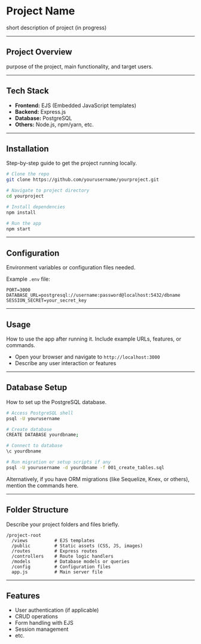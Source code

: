# Project Name

short description of project (in progress)

---

## Project Overview

purpose of the project, main functionality, and target users.

---

## Tech Stack

* **Frontend:** EJS (Embedded JavaScript templates)
* **Backend:** Express.js
* **Database:** PostgreSQL
* **Others:** Node.js, npm/yarn, etc.

---

## Installation

Step-by-step guide to get the project running locally.

```bash
# Clone the repo
git clone https://github.com/yourusername/yourproject.git

# Navigate to project directory
cd yourproject

# Install dependencies
npm install

# Run the app
npm start
```

---

## Configuration

Environment variables or configuration files needed.

Example `.env` file:

```
PORT=3000
DATABASE_URL=postgresql://username:password@localhost:5432/dbname
SESSION_SECRET=your_secret_key
```

---

## Usage

How to use the app after running it. Include example URLs, features, or commands.

* Open your browser and navigate to `http://localhost:3000`
* Describe any user interaction or features

---

## Database Setup

How to set up the PostgreSQL database.

```bash
# Access PostgreSQL shell
psql -U yourusername

# Create database
CREATE DATABASE yourdbname;

# Connect to database
\c yourdbname

# Run migration or setup scripts if any
psql -U yourusername -d yourdbname -f 001_create_tables.sql
```

Alternatively, if you have ORM migrations (like Sequelize, Knex, or others), mention the commands here.

---

## Folder Structure

Describe your project folders and files briefly.

```
/project-root
  /views          # EJS templates
  /public         # Static assets (CSS, JS, images)
  /routes         # Express routes
  /controllers    # Route logic handlers
  /models         # Database models or queries
  /config         # Configuration files
  app.js          # Main server file
```

---

## Features

* User authentication (if applicable)
* CRUD operations
* Form handling with EJS
* Session management
* etc.